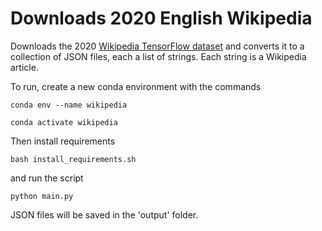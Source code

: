 # Downloads 2020 English Wikipedia 

Downloads the 2020 [Wikipedia TensorFlow dataset](https://www.tensorflow.org/datasets/catalog/wikipedia) and converts it to a collection of JSON files, each a list of strings. Each string is a Wikipedia article.

To run, create a new conda environment with the commands

```conda env --name wikipedia```

```conda activate wikipedia```

Then install requirements

```bash install_requirements.sh```

and run the script

```python main.py```

JSON files will be saved in the 'output' folder.

